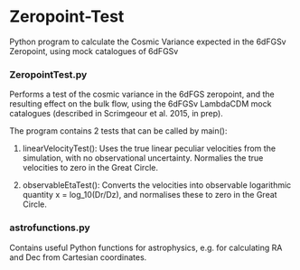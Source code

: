 # Zeropoint-Test
Python program to calculate the Cosmic Variance expected in the 6dFGSv Zeropoint, using mock catalogues of 6dFGSv

### ZeropointTest.py

Performs a test of the cosmic variance in the 6dFGS zeropoint, and the resulting effect on the bulk flow, using the 6dFGSv LambdaCDM mock catalogues (described in Scrimgeour et al. 2015, in prep). 

The program contains 2 tests that can be called by main():

1) linearVelocityTest(): Uses the true linear peculiar velocities from the simulation, with no observational uncertainty. Normalies the true velocities to zero in the Great Circle.

2) observableEtaTest(): Converts the velocities into observable logarithmic quantity x = log_10(Dr/Dz), and normalises these to zero in the Great Circle.

### astrofunctions.py

Contains useful Python functions for astrophysics, e.g. for calculating RA and Dec from Cartesian coordinates.